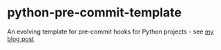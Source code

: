 # python-pre-commit-template
An evolving template for pre-commit hooks for Python projects - see [my blog post](https://scrambldchannel.github.io/adventures-with-pre-commit.html#adventures-with-pre-commit)
